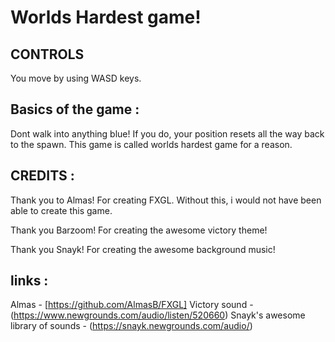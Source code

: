 # Worlds Hardest game!

## CONTROLS
You move by using WASD keys. 
## Basics of the game :
Dont walk into anything blue! If you do, your position resets all the way back to the spawn. 
This game is called worlds hardest game for a reason. 

## CREDITS : 
Thank you to Almas! For creating FXGL. Without this, i would not have been able to create this game. 

Thank you Barzoom! For creating the awesome victory theme!

Thank you Snayk! For creating the awesome background music!


## links : 
Almas - 
[https://github.com/AlmasB/FXGL]
Victory sound - 
(https://www.newgrounds.com/audio/listen/520660)
Snayk's awesome library of sounds - 
(https://snayk.newgrounds.com/audio/)
